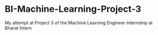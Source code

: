 # BI-Machine-Learning-Project-3
My attempt at Project 3 of the Machine Learning Engineer Internship at Bharat Intern
